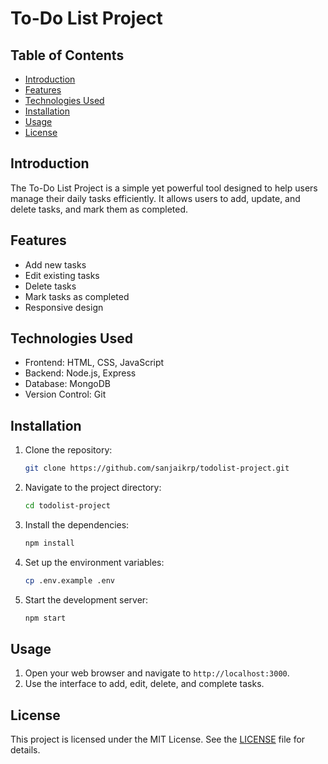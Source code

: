 # To-Do List Project

## Table of Contents
- [Introduction](#introduction)
- [Features](#features)
- [Technologies Used](#technologies-used)
- [Installation](#installation)
- [Usage](#usage)
- [License](#license)

## Introduction
The To-Do List Project is a simple yet powerful tool designed to help users manage their daily tasks efficiently. It allows users to add, update, and delete tasks, and mark them as completed.

## Features
- Add new tasks
- Edit existing tasks
- Delete tasks
- Mark tasks as completed
- Responsive design

## Technologies Used
- Frontend: HTML, CSS, JavaScript
- Backend: Node.js, Express
- Database: MongoDB
- Version Control: Git

## Installation
1. Clone the repository:
    ```sh
    git clone https://github.com/sanjaikrp/todolist-project.git
    ```
2. Navigate to the project directory:
    ```sh
    cd todolist-project
    ```
3. Install the dependencies:
    ```sh
    npm install
    ```
4. Set up the environment variables:
    ```sh
    cp .env.example .env
    ```
5. Start the development server:
    ```sh
    npm start
    ```

## Usage
1. Open your web browser and navigate to `http://localhost:3000`.
2. Use the interface to add, edit, delete, and complete tasks.

## License
This project is licensed under the MIT License. See the [LICENSE](LICENSE) file for details.
